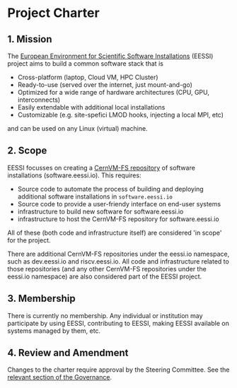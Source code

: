 <!-- 
A project charter discusses _what it is and why it exists_, a governance discusses _how it operates_.

Examples

https://docs.clearlydefined.io/docs/community/charter
https://openssf.org/about/charter/
https://github.com/cncf/foundation/blob/main/charter.md
https://github.com/mochajs/mocha/blob/main/PROJECT_CHARTER.md
https://github.com/nodejs/TSC/blob/main/TSC-Charter.md
Combined charter - governance https://github.com/camaraproject/Governance/blob/main/ProjectCharter.md
blog about charters https://opensource.org/blog/what-is-open-governance-drafting-a-charter-for-an-open-source-project
-->

# Project Charter

## 1. Mission
<!-- Describe the project's purpose and the problem it addresses. Include a short mission statement. -->
The [European Environment for Scientific Software Installations](https://www.eessi.io/docs/) (EESSI) project aims to build a common software stack that is

- Cross-platform (laptop, Cloud VM, HPC Cluster)
- Ready-to-use (served over the internet, just mount-and-go)
- Optimized for a wide range of hardware architectures (CPU, GPU, interconnects)
- Easily extendable with additional local installations
- Customizable (e.g. site-spefici LMOD hooks, injecting a local MPI, etc)

and can be used on any Linux (virtual) machine.

## 2. Scope
<!-- Define what is within the scope of the project and what is explicitly out of scope. -->
EESSI focusses on creating a [CernVM-FS repository](https://cvmfs.readthedocs.io/en/stable/cpt-repo.html) of software installations (software.eessi.io). This requires:

- Source code to automate the process of building and deploying additional software installations in `software.eessi.io`
- Source code to provide a user-friendy interface on end-user systems
- infrastructure to build new software for software.eessi.io
- infrastructure to host the CernVM-FS repository for software.eessi.io

All of these (both code and infrastructure itself) are considered 'in scope' for the project.

There are additional CernVM-FS repositories under the eessi.io namespace, such as dev.eessi.io and riscv.eessi.io. All code and infrastructure related to those repositories (and any other CernVM-FS repositories under the eessi.io namespace) are also considered part of the EESSI project.

## 3. Membership
<!-- Who can join or participate? Are there any requirements (e.g., code contributions, voting eligibility)? -->
There is currently no membership. Any individual or institution may participate by using EESSI, contributing to EESSI, making EESSI available on systems managed by them, etc.

## 4. Review and Amendment
Changes to the charter require approval by the Steering Committee. See the [relevant section of the Governance](governance.md#voting-by-the-steering-committee).
